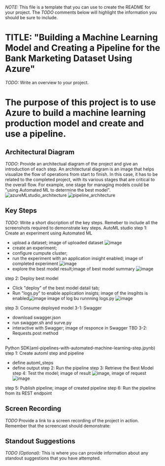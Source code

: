 *NOTE:* This file is a template that you can use to create the README for your project. The *TODO* comments below will highlight the information you should be sure to include.


# TITLE: "Building a Machine Learning Model and Creating a Pipeline for the Bank Marketing Dataset Using Azure"

*TODO:* Write an overview to your project.
# The purpose of this project is to use Azure to build a machine learning production model and create and use a pipeline.

## Architectural Diagram
*TODO*: Provide an architectual diagram of the project and give an introduction of each step. An architectural diagram is an image that helps visualize the flow of operations from start to finish. In this case, it has to be related to the completed project, with its various stages that are critical to the overall flow. For example, one stage for managing models could be "using Automated ML to determine the best model". 
![azureMLstudio_architecture](https://user-images.githubusercontent.com/105419001/236659616-b4e0904b-99ef-4b22-b344-982f6d633798.png)
![pipeline_architecture](https://user-images.githubusercontent.com/105419001/236659624-b46f1255-4283-4e68-b8df-5b8b75b818f6.png)



## Key Steps
*TODO*: Write a short discription of the key steps. Remeber to include all the screenshots required to demonstrate key steps. 
AutoML studio
step 1: Create an experiment using Automated ML
- upload a dataset; image of uploaded dataset ![image](https://user-images.githubusercontent.com/105419001/236661737-4ba96dea-d15d-4a0d-8b51-5f3fc7b565fb.png)
- create an experiment;
- configure cumpute cluster;
- run the experiment with an application insight enabled; image of completed experiment ![image](https://user-images.githubusercontent.com/105419001/236661830-0c904b7b-410e-4207-8048-fa51cf11270f.png)
- explore the best model result;image of best model summary ![image](https://user-images.githubusercontent.com/105419001/236661940-b9b14f5e-206f-4d25-853f-2d271096e6fc.png)

step 2: Deploy best model
- Click "deploy" of the best model datail tab;
- Run "logs.py" to enable application insigts; image of the insgihts is enabled![image](https://user-images.githubusercontent.com/105419001/236660532-6514318f-483b-423a-94b1-43fc5ca587c1.png) image of log bu runnning logs.py ![image](https://user-images.githubusercontent.com/105419001/236662013-dd761c53-9671-4201-b5ba-9b7efd82ba95.png)

step 3: Consume deployed model
3-1: Swagger
- download swagger.json
- run swagger.sh and surve.py
- interactive with Swagger; image of responce in Swagger TBD
3-2: Requests.post method
-
Python SDK(aml-pipelines-with-automated-machine-learning-step.jpynb)
step 1: Create automl step and pipeline
- define automl_steps
- define output
step 2: Run the pipeline
step 3: Retrieve the Best Model
step 4: Test the model; image of result ![image](https://user-images.githubusercontent.com/105419001/236662196-bb6a67e7-9212-473d-a6ce-d7a390385c38.png), image of request ![image](https://user-images.githubusercontent.com/105419001/236662247-af3aab0d-8085-4140-8800-df824ddb6482.png)

step 5: Publish pipeline; image of created pipeline 
step 6: Run the pipeline from its REST endpoint


## Screen Recording
*TODO* Provide a link to a screen recording of the project in action. Remember that the screencast should demonstrate:

## Standout Suggestions
*TODO (Optional):* This is where you can provide information about any standout suggestions that you have attempted.
